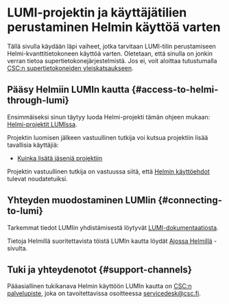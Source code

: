 
# LUMI-projektin ja käyttäjätilien perustaminen Helmin käyttöä varten

Tällä sivulla käydään läpi vaiheet, jotka tarvitaan LUMI-tilin perustamiseen Helmi-kvanttitietokoneen käyttöä varten. Oletetaan, että sinulla on jonkin verran tietoa supertietokonejärjestelmistä. Jos ei, voit aloittaa tutustumalla [CSC:n supertietokoneiden yleiskatsaukseen](../../../computing/index.md).

## Pääsy Helmiin LUMIn kautta {#access-to-helmi-through-lumi}

Ensimmäiseksi sinun täytyy luoda Helmi-projekti tämän ohjeen mukaan: [Helmi-projektit LUMIssa](helmi-projects.md).

Projektin luomisen jälkeen vastuullinen tutkija voi kutsua projektiin lisää tavallisia käyttäjiä:

* [Kuinka lisätä jäseniä projektiin](../../../accounts/how-to-add-members-to-project.md)

Projektin vastuullinen tutkija on vastuussa siitä, että [Helmin käyttöehdot](https://a3s.fi/FiQCI/Helmi-Terms-of-Use-2022.pdf) tulevat noudatetuiksi.

## Yhteyden muodostaminen LUMIin {#connecting-to-lumi}

Tarkemmat tiedot LUMIin yhdistämisestä löytyvät [LUMI-dokumentaatiosta](https://docs.lumi-supercomputer.eu/firststeps/).

Tietoja Helmillä suoritettavista töistä LUMIn kautta löydät [Ajossa Helmillä](running-on-helmi.md) -sivulta.

## Tuki ja yhteydenotot {#support-channels}

Pääasiallinen tukikanava Helmin käyttöön LUMIn kautta on [CSC:n palvelupiste](../../../support/contact.md), joka on tavoitettavissa osoitteessa servicedesk@csc.fi.
